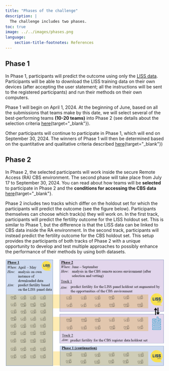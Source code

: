 ```yaml
---
title: "Phases of the challenge"
description: |
  The challenge includes two phases.
toc: true
image: ../../images/phases.png
language: 
    section-title-footnotes: References
---
```


## Phase 1  

In Phase 1, participants will predict the outcome using only the [LISS data](/details/overview/2data.md). Participants will be able to download the LISS training data on their own devices (after accepting the user statement; all the instructions will be sent to the registered participants) and run their methods on their own computers. 

Phase 1 will begin on April 1, 2024. At the beginning of June, based on all the submissions that teams make by this date, we will select several of the best-performing teams __(10-20 teams)__ into Phase 2 (see details about the selection criteria [here](/details/overview/4submission_evaluation_winners.md){target="_blank"}).  

Other participants will continue to participate in Phase 1, which will end on September 30, 2024. The winners of Phase 1 will then be determined based on the quantitative and qualitative criteria described [here](/details/overview/4submission_evaluation_winners.md){target="_blank"})

## Phase 2  

In Phase 2, the selected participants will work inside the secure Remote Access (RA) CBS environment. The second phase will take place from July 17 to September 30, 2024. You can read about how teams will be __selected__ to participate in Phase 2 and the __conditions for accessing the CBS data__ [here](/details/overview/4submission_evaluation_winners.md){target="_blank"}.  

Phase 2 includes two tracks which differ on the holdout set for which the participants will predict the outcome (see the figure below). Participants themselves can choose which track(s) they will work on. In the first track, participants will predict the fertility outcome for the LISS holdout set. This is similar to Phase 1, but the difference is that the LISS data can be linked to CBS data inside the RA environment. In the second track, participants will instead predict the fertility outcome for the CBS holdout set. This setup provides the participants of both tracks of Phase 2 with a unique opportunity to develop and test multiple approaches to possibly enhance the performance of their methods by using both datasets.  

![](/images/phases.png)
